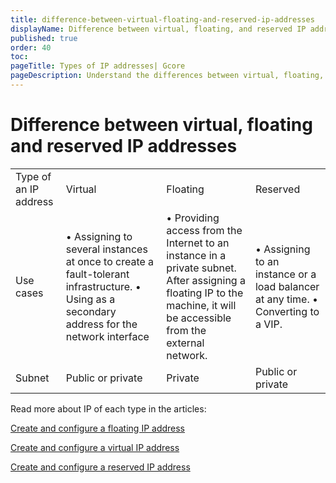 ```yaml
---
title: difference-between-virtual-floating-and-reserved-ip-addresses
displayName: Difference between virtual, floating, and reserved IP addresses
published: true
order: 40
toc:
pageTitle: Types of IP addresses| Gcore
pageDescription: Understand the differences between virtual, floating, and reserved IP addresses.
---
```

# Difference between virtual, floating and reserved IP addresses

<table>
  <tr>
    <td>Type of an IP address</td>
    <td>Virtual</td>
    <td>Floating</td>
    <td>Reserved</td>
  </tr>
  <tr>
    <td>Use cases</td>
    <td>• Assigning to several instances at once to create a fault-tolerant infrastructure.
    • Using as a secondary address for the network interface</td>
    <td>• Providing access from the Internet to an instance in a private subnet. After assigning a floating IP to the machine, it will be accessible from the external network.</td>
    <td>• Assigning to an instance or a load balancer at any time. 
    • Converting to a VIP.</td>
  </tr>
  <tr>
    <td>Subnet</td>
    <td>Public or private</td>
    <td>Private</td>
    <td>Public or private</td>
  </tr>
</table>

Read more about IP of each type in the articles:

<a href="https://gcore.com/docs/cloud/networking/ip-address/create-and-configure-a-floating-ip-address" target="_blank">Create and configure a floating IP address</a> 


 <a href="https://gcore.com/docs/cloud/networking/ip-address/create-and-configure-a-virtual-ip-vip-address" target="_blank">Create and configure a virtual IP address</a> 

<a href="https://gcore.com/docs/cloud/networking/ip-address/create-and-configure-a-reserved-ip-address" target="_blank">Create and configure a reserved IP address</a>